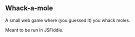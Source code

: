 ## Whack-a-mole

A small web game where (you guessed it) you whack moles.

Meant to be run in JSFiddle.
